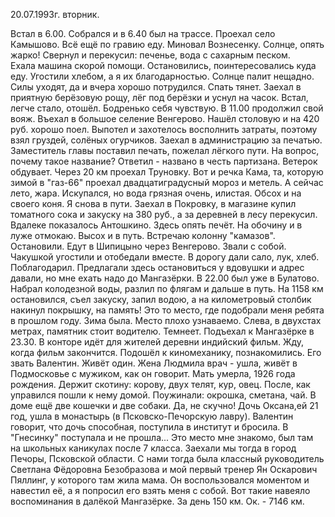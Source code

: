 20.07.1993г. вторник.

Встал в 6.00. Собрался и в 6.40 был на трассе. Проехал село Камышово. Всё ещё по гравию еду. Миновал Вознесенку. Солнце, опять жарко! Свернул и перекусил: печенье, вода с сахарным песком.  
   Ехала машина скорой помощи. Остановились, поинтересовались куда еду. Угостили хлебом, а я их благодарностью. 
   Солнце палит нещадно. Силы уходят, да и вчера хорошо потрудился. Спать тянет. Заехал в приятную берёзовую рощу, лёг под берёзки и уснул на часок. 
   Встал, легче стало, отошёл. Бодренько себя чувствую.
  В 11.00 продолжил свой вояж. Въехал в большое селение Венгерово. Нашёл столовую и на 420 руб. хорошо поел. Выпотел и захотелось восполнить затраты, поэтому взял груздей, солёных огурчиков. 
  Заехал в администрацию за печатью. Заместитель главы поставил печать, пожелал лёгкого пути. На вопрос, почему такое название? Ответил - названо в честь партизана.
     Ветерок обдувает. Через 20 км проехал Труновку. Вот и речка Кама, та, которую зимой в "газ-66" проехал двадцатиградусный мороз и метель. А сейчас лето, жара. Искупался, но вода грязная очень, илистая. Обсох и на своего коня. Я снова в пути.
   Заехал в Покровку, в магазине купил томатного сока и закуску на 380 руб., а за деревней в лесу перекусил.
   Вдалеке показалось Антошкино. Здесь опять печёт. На обочину и в луже отмокаю. Высох и в путь. Встречаю колонну "камазов". Остановили. Едут в Шипицыно через Венгерово. Звали с собой. Чакушкой угостили и отобедали вместе. В дорогу дали сало, лук, хлеб. Поблагодарил. Предлагали здесь остановиться у вдовушки и адрес давали, но мне ехать надо до Мангазёрки. 
  В 22.00 был уже в Булатово. Набрал колодезной воды, разлил по флягам и дальше в путь. На 1158 км остановился, съел закуску, запил водою, а на километровый столбик накинул покрышку, на память! Это то место, где подобрали меня ребята в прошлом году. Зима была. Место плохо узнаваемо. Слева, в двухстах метрах, памятник стоит водителю.
    Темнеет. Подъехал к Мангазёрке в 23.30. В конторе идёт для жителей деревни индийский фильм. Жду, когда фильм закончится. Подошёл к киномеханику, познакомились. Его звать Валентин. Живёт один. Жена Людмила врач - ушла, живёт в Подмосковье с мужиком, как он говорит. Мать умерла, 1926 года рождения. Держит скотину: корову, двух телят, кур, овец. После, как управился пошли к нему домой.
   Поужинали: окрошка, сметана, чай. В доме ещё две кошечки и две собаки. Да, не скучно! Дочь Оксана,ей 21 год, ушла в монастырь (в Псковско-Печорскую лавру). Валентин говорит, что дочь способная, поступила в институт и бросила. В "Гнесинку" поступала и не прошла... Это место мне знакомо, был там на школьных каникулах после 7 класса. Заехали мы тогда в город Печоры, Псковской области. С нами тогда была классный руководитель Светлана Фёдоровна Безобразова и мой первый тренер Ян Оскарович Пяллинг, у которого там жила мама. Он воспользовался моментом и навестил её, а я попросил его взять меня с собой. Вот такие навеяло воспоминания в далёкой Мангазёрке. 
   За день 150 км. Ок. - 7146 км.
